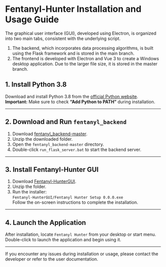 # Fentanyl-Hunter Installation and Usage Guide

The graphical user interface (GUI), developed using Electron, is organized into two main tabs, consistent with the underlying script.

1. The backend, which incorporates data processing algorithms, is built using the Flask framework and is stored in the main branch.
2. The frontend is developed with Electron and Vue 3 to create a Windows desktop application. Due to the larger file size, it is stored in the master branch.

## 1. Install Python 3.8

Download and install Python 3.8 from the [official Python website](https://www.python.org/downloads/release/python-380/).  
**Important:** Make sure to check **“Add Python to PATH”** during installation.

---

## 2. Download and Run `fentanyl_backend`

1. Download [fentanyl_backend-master](https://github.com/FangLabNTU/Fentanyl-Hunter/tree/main/GUI_version/Backend_master).
2. Unzip the downloaded folder.
3. Open the `fentanyl_backend-master` directory.
4. Double-click `run_flask_server.bat` to start the backend server.

---

## 3. Install Fentanyl-Hunter GUI

1. Download [Fentanyl-HunterGUI](https://github.com/FangLabNTU/Fentanyl-Hunter/tree/master).
2. Unzip the folder.
3. Run the installer:  
   `Fentanyl-HunterGUI/Fentanyl Hunter Setup 0.0.0.exe`  
   Follow the on-screen instructions to complete the installation.

---

## 4. Launch the Application

After installation, locate `Fentanyl Hunter` from your desktop or start menu.  
Double-click to launch the application and begin using it.

---

If you encounter any issues during installation or usage, please contact the developer or refer to the user documentation.
